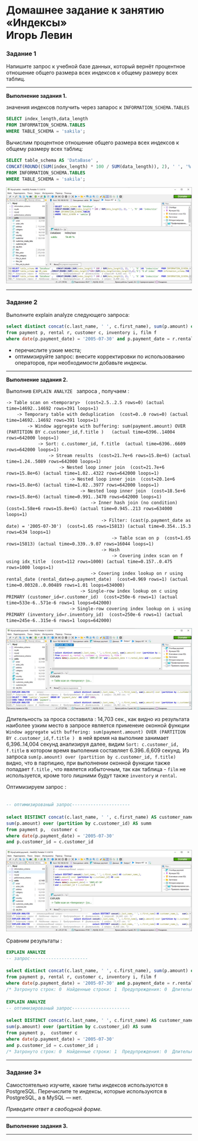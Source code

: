 # Домашнее задание к занятию «Индексы» <br/> Игорь Левин

### Задание 1

Напишите запрос к учебной базе данных, который вернёт процентное отношение общего размера всех индексов к общему размеру всех таблиц.

---

**Выполнение задания 1.**


значения индексов получить через запарос к `INFORMATION_SCHEMA.TABLES`
```sql
SELECT index_length,data_length
FROM INFORMATION_SCHEMA.TABLES 
WHERE TABLE_SCHEMA = 'sakila';
```

Вычислим процентное отношение общего размера всех индексов к общему размеру всех таблиц:

```sql
SELECT table_schema AS 'DataBase' , 
CONCAT(ROUND((SUM(index_length) * 100 / SUM(data_length)), 2), ' ', '%' )AS 'index/size'
FROM INFORMATION_SCHEMA.TABLES 
WHERE TABLE_SCHEMA = 'sakila';


```
 ![sakila_indexes.JPG](https://github.com/elekpow/netology/blob/main/reldb/lesson5/images/sakila_indexes.JPG)


---
### Задание 2

Выполните explain analyze следующего запроса:
```sql
select distinct concat(c.last_name, ' ', c.first_name), sum(p.amount) over (partition by c.customer_id, f.title)
from payment p, rental r, customer c, inventory i, film f
where date(p.payment_date) = '2005-07-30' and p.payment_date = r.rental_date and r.customer_id = c.customer_id and i.inventory_id = r.inventory_id
```
- перечислите узкие места;
- оптимизируйте запрос: внесите корректировки по использованию операторов, при необходимости добавьте индексы.
---

**Выполнение задания 2.**



Выполнив `EXPLAIN ANALYZE ` запроса , получаем :

```
-> Table scan on <temporary>  (cost=2.5..2.5 rows=0) (actual time=14692..14692 rows=391 loops=1)
    -> Temporary table with deduplication  (cost=0..0 rows=0) (actual time=14692..14692 rows=391 loops=1)
        -> Window aggregate with buffering: sum(payment.amount) OVER (PARTITION BY c.customer_id,f.title )   (actual time=6396..14004 rows=642000 loops=1)
            -> Sort: c.customer_id, f.title  (actual time=6396..6609 rows=642000 loops=1)
                -> Stream results  (cost=21.7e+6 rows=15.8e+6) (actual time=1.24..5089 rows=642000 loops=1)
                    -> Nested loop inner join  (cost=21.7e+6 rows=15.8e+6) (actual time=1.02..4322 rows=642000 loops=1)
                        -> Nested loop inner join  (cost=20.1e+6 rows=15.8e+6) (actual time=1.02..3977 rows=642000 loops=1)
                            -> Nested loop inner join  (cost=18.5e+6 rows=15.8e+6) (actual time=0.991..3470 rows=642000 loops=1)
                                -> Inner hash join (no condition)  (cost=1.58e+6 rows=15.8e+6) (actual time=0.945..213 rows=634000 loops=1)
                                    -> Filter: (cast(p.payment_date as date) = '2005-07-30')  (cost=1.65 rows=15813) (actual time=0.354..15.3 rows=634 loops=1)
                                        -> Table scan on p  (cost=1.65 rows=15813) (actual time=0.339..9.07 rows=16044 loops=1)
                                    -> Hash
                                        -> Covering index scan on f using idx_title  (cost=112 rows=1000) (actual time=0.157..0.475 rows=1000 loops=1)
                                -> Covering index lookup on r using rental_date (rental_date=p.payment_date)  (cost=0.969 rows=1) (actual time=0.00328..0.00489 rows=1.01 loops=634000)
                            -> Single-row index lookup on c using PRIMARY (customer_id=r.customer_id)  (cost=250e-6 rows=1) (actual time=533e-6..571e-6 rows=1 loops=642000)
                        -> Single-row covering index lookup on i using PRIMARY (inventory_id=r.inventory_id)  (cost=250e-6 rows=1) (actual time=245e-6..315e-6 rows=1 loops=642000)

```

 ![explain_analyze_1.JPG](https://github.com/elekpow/netology/blob/main/reldb/lesson5/images/explain_analyze_1.JPG)


Длительность за проса составила : 14,703 сек., как видно из результата наиболее узким место в запросе является применеие оконной функции 
`Window aggregate with buffering: sum(payment.amount) OVER (PARTITION BY c.customer_id,f.title ) ` в ней время на выполние занимает 6,396..14,004 секунд
анализируя далее, видим `Sort: c.customer_id, f.title` в котором время выполения составляет 6.396..6,609 секунд. 
Из запроса `sum(p.amount) over (partition by c.customer_id, f.title)` видно, что в партицию,  при выполнении оконной функции также попадает `f.title` , что явялется избыточным, так как таблица - `film` не используется, кроме того лишними будут также `inventory` и `rental`.

Оптимизируем запрос :


```sql

-- оптимизированый запрос----------------------

select DISTINCT concat(c.last_name, ' ', c.first_name) AS customer_name_1, 
sum(p.amount) over (partition by c.customer_id) AS summ 
from payment p,  customer c
where date(p.payment_date) = '2005-07-30' 
and p.customer_id = c.customer_id 

```

 ![explain_analyze1.JPG](https://github.com/elekpow/netology/blob/main/reldb/lesson5/images/explain_analyze1.JPG)


Сравним результаты :
 
```sql
EXPLAIN ANALYZE 
-- запрос----------------------

select distinct concat(c.last_name, ' ', c.first_name), sum(p.amount) over (partition by c.customer_id, f.title)
from payment p, rental r, customer c, inventory i, film f
where date(p.payment_date) = '2005-07-30' and p.payment_date = r.rental_date and r.customer_id = c.customer_id and i.inventory_id = r.inventory_id;
/* Затронуто строк: 0  Найденные строки: 1  Предупреждения: 0  Длительность  1 запрос: 15,672 сек. */

EXPLAIN ANALYZE 
-- оптимизированый запрос----------------------

select DISTINCT concat(c.last_name, ' ', c.first_name) AS customer_name_1, 
sum(p.amount) over (partition by c.customer_id) AS summ 
from payment p,  customer c
where date(p.payment_date) = '2005-07-30' 
and p.customer_id = c.customer_id ;
/* Затронуто строк: 0  Найденные строки: 1  Предупреждения: 0  Длительность  1 запрос: 0,016 сек. */
```


---

### Задание 3*

Самостоятельно изучите, какие типы индексов используются в PostgreSQL. Перечислите те индексы, которые используются в PostgreSQL, а в MySQL — нет.

*Приведите ответ в свободной форме.*

---

**Выполнение задания 3.**


---